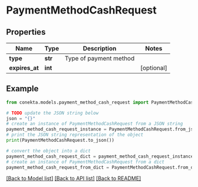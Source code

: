 # PaymentMethodCashRequest


## Properties

Name | Type | Description | Notes
------------ | ------------- | ------------- | -------------
**type** | **str** | Type of payment method | 
**expires_at** | **int** |  | [optional] 

## Example

```python
from conekta.models.payment_method_cash_request import PaymentMethodCashRequest

# TODO update the JSON string below
json = "{}"
# create an instance of PaymentMethodCashRequest from a JSON string
payment_method_cash_request_instance = PaymentMethodCashRequest.from_json(json)
# print the JSON string representation of the object
print(PaymentMethodCashRequest.to_json())

# convert the object into a dict
payment_method_cash_request_dict = payment_method_cash_request_instance.to_dict()
# create an instance of PaymentMethodCashRequest from a dict
payment_method_cash_request_from_dict = PaymentMethodCashRequest.from_dict(payment_method_cash_request_dict)
```
[[Back to Model list]](../README.md#documentation-for-models) [[Back to API list]](../README.md#documentation-for-api-endpoints) [[Back to README]](../README.md)


